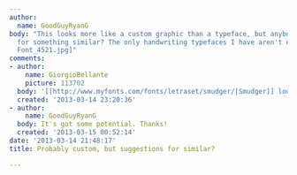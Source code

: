 ```yaml
---
author:
  name: GoodGuyRyanG
body: "This looks more like a custom graphic than a typeface, but anybody have suggestions
  for something similar? The only handwriting typefaces I have aren't even close.\r\n\r\nThanks!\r\n-GGRG[img:sites/default/files/old-images/GWG
  Font_4521.jpg]"
comments:
- author:
    name: GiorgioBellante
    picture: 113702
  body: '[[http://www.myfonts.com/fonts/letraset/smudger/|Smudger]] looks similar.'
  created: '2013-03-14 23:20:36'
- author:
    name: GoodGuyRyanG
  body: It's got some potential. Thanks!
  created: '2013-03-15 00:52:14'
date: '2013-03-14 21:48:17'
title: Probably custom, but suggestions for similar?

---
```

